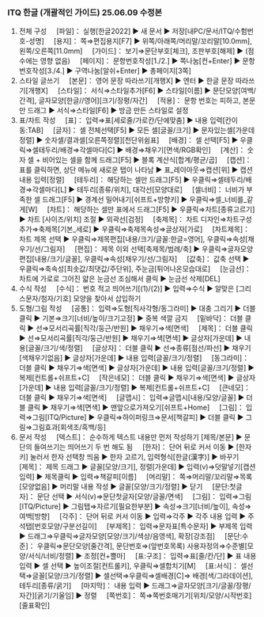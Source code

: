 ### ITQ 한글 (개괄적인 가이드) 25.06.09 수정본
1. 전체 구성
    [파일]： 실행[한글2022] ▶ 새 문서 ▶ 저장[내PC/문서/ITQ/수험번호-성명]
    [용지]： 쪽⇒편집용지[F7] ▶ 위쪽/아래쪽/머리말/꼬리말[10.0mm], 왼쪽/오른쪽[11.0mm]
    [가이드]： 보기⇒문단부호[체크], 조판부호[해제] ▶ (점수에는 영향 없음)
    [페이지]： 문항번호작성[1./2.] ▶ 쪽나눔[컨+Enter] ▶ 문항번호작성[3./4.] ▶ 구역나눔[알쉬+Enter] ▶ 총페이지[3쪽]
2. 스타일 글쓰기
    [본문]： 영어 문장 따라쓰기[개행X] ▶ 엔터 ▶ 한글 문장 따라쓰기[개행X]
    [스타일]： 서식⇒스타일추가[F6] ▶ 스타일[이름] ▶ 문단모양[여백/간격], 글자모양[한글//영어][크기/장평/자간]
    [적용]： 문항 번호는 피하고, 본문만 드래그 ▶ 서식⇒스타일[F6] ▶ 방금 만든 스타일로 설정
3. 표/차트 작성
    [표]： 입력⇒표[세로줄/가로칸/단에맞춤] ▶ 내용 입력[칸이동:TAB]
    [글자]： 셀 전체선택[F5] ▶ 모든 셀[글꼴/크기] ▶ 문자있는셀[가운데정렬] ▶ 숫자셀/결과셀[오른쪽정렬][천단위쉼표]
    [배경]： 셀 선택[F5] ▶ 우클릭⇒셀테두리/배경⇒각셀마다[C] ▶ 배경⇒채우기[면색/RGB확인]
    [계산]： 숫자 셀 + 비어있는 셀을 함께 드래그[F5] ▶ 블록 계산식[합계/평균/곱]
    [캡션]： 표를 클릭하면, 상단 메뉴에 새로운 탭이 나타남 ▶ 표_레이아웃⇒캡션[위] ▶ 캡션 내용 입력[정렬]
    [테두리]： 해당하는 셀만 드래그[F5] ▶ 우클릭⇒셀테두리/배경⇒각셀마다[L] ▶ 테두리[종류/위치], 대각선[모양대로]
    [셀너비]： 너비가 부족한 셀 드래그[F5] ▶ 경계선 밀어내기[쉬프트+방향키] ▶ 우클릭⇒셀_너비를_같게[W]
    [차트]： 해당하는 셀만 표에서 드래그[F5] ▶ 우클릭⇒차트[종류고르기] ▶ 차트 [사이즈/위치] 조절 ▶ 외곽선[검정]
    [축제목]： 차트 디자인⇒차트구성추가⇒축제목[기본_세로] ▶ 우클릭⇒축제목속성⇒글상자[가로]
    [차트제목]： 차트 제목 선택 ▶ 우클릭⇒제목편집[내용/크기/글꼴:한글=영어], 우클릭⇒속성[채우기/선/그림자]
    [편집]： 제목 이외 선택[축제목/범례/축] ▶ 우클릭⇒글자모양편집[내용/크기/글꼴], 우클릭⇒속성[채우기/선/그림자]
    [값축]： 값축 선택 ▶ 우클릭⇒축속성[최솟값/최댓값/주단위], 주눈금[튀어나온모습대로]
    [눈금선]： 차트에 가로로 그어진 얇은 눈금선 조심해서 클릭 ▶ 눈금선 삭제[DEL]
4. 수식 작성
    [수식]： 번호 적고 띄어쓰기[(1)/(2)] ▶ 입력⇒수식 ▶ 알맞은 [그리스문자/첨자/기호] 모양을 찾아서 삽입하기
5. 도형/그림 작성
    [공통]： 입력⇒도형[직사각형/동그라미] ▶ 대충 그리기 ▶ 더블 클릭 ▶ 기본⇒크기[너비/높이/크기고정] ▶ 중복 색깔 금지
    [밑바닥]： 더블 클릭 ▶ 선⇒모서리곡률[직각/둥근/반원] ▶ 채우기⇒색[면색]
    [제목]： 더블 클릭 ▶ 선⇒모서리곡률[직각/둥근/반원] ▶ 채우기⇒색[면색] ▶ 글상자[가운데] ▶ 내용[글꼴/크기/색/정렬]
    [글상자]： 더블 클릭 ▶ 선⇒종류[점선/파선] ▶ 채우기[색채우기없음] ▶ 글상자[가운데] ▶ 내용 입력[글꼴/크기/정렬]
    [동그라미]： 더블 클릭 ▶ 채우기⇒색[면색] ▶ 글상자[가운데] ▶ 내용 입력[글꼴/크기/정렬] ▶ 복제[컨트롤+쉬프트+C]
    [작은네모]： 더블 클릭 ▶ 채우기⇒색[면색] ▶ 글상자[가운데] ▶ 내용 입력[글꼴/크기/정렬] ▶ 복제[컨트롤+쉬프트+C]
    [큰네모]： 더블 클릭 ▶ 채우기⇒색[면색]
    [글맵시]： 입력⇒글맵시[내용/모양/글꼴] ▶ 더블 클릭 ▶ 채우기⇒색[면색] ▶ 맨앞으로가져오기[쉬프트+Home]
    [그림]： 입력⇒그림[ITQ/Picture] ▶ 우클릭⇒하이퍼링크⇒문서[책갈피] ▶ 더블 클릭 ▶ 그림⇒그림효과[회색조/흑백/등]
6. 문서 작성
    [텍스트]： 순수하게 텍스트 내용만 먼저 작성하기 [제목/본문] ▶ 문단의 들여쓰기는 띄어쓰기 두 번 해도 됨
    [한자]： 단어 뒤로 커서 이동 ▶ [한자키] 눌러서 한자 선택창 띄움 ▶ 한자 고르기, 입력형식[한글(漢字)] ▶ 바꾸기
    [제목]： 제목 드래그 ▶ 글꼴[모양/크기], 정렬[가운데] ▶ 입력(v)⇒덧말넣기[캡션입력] ▶ 제목클릭 ▶ 입력⇒책갈피[이름]
    [머리말]： 쪽⇒머리말/꼬리말⇒목록[모양없음] ▶ 머리말 내용 작성 ▶ 글꼴[모양/크기/정렬] ▶ 닫기
    [문단:첫글자]： 문단 선택 ▶ 서식(v)⇒문단첫글자[모양/글꼴/면색]
    [그림]： 입력⇒그림[ITQ/Picture] ▶ 그림탭⇒자르기[필요한부분] ▶ 속성⇒크기[너비/높이], 속성⇒여백[방향]
    [각주]： 단어 뒤로 커서 이동 ▶ 입력⇒각주 ▶ 각주 내용 입력 ▶ 주석탭[번호모양/구분선길이]
    [부제목]： 입력⇒문자표[특수문자] ▶ 부제목 입력 ▶ 드래그⇒우클릭⇒글자모양[모양/크기/색상/음영색], 확장[강조점]
    [문단:수준]： 우클릭⇒문단모양[줄간격], 문단번호⇒(앞번호목록) 사용자정의⇒수준별[모양/서식/너비/정렬] ▶ 조정[컨+쁠마]
    [표:구조]： 입력⇒표[줄/칸/단] ▶ 표 내용 입력 ▶ 셀 선택 ▶ 높이조절[컨트롤키], 우클릭⇒셀합치기[M]
    [표:서식]： 셀선택⇒글꼴[모양/크기/정렬] ▶ 셀선택⇒우클릭⇒셀배경[C]⇒ 배경[색/그라데이션], 테두리[종류/굵기]
    [마지막]： 내용 입력 ▶ 드래그⇒글자모양[크기/글꼴/장평/자간][굵기/기울임] ▶ 정렬
    [쪽번호]： 쪽⇒쪽번호매기기[위치/모양/시작번호][줄표확인]